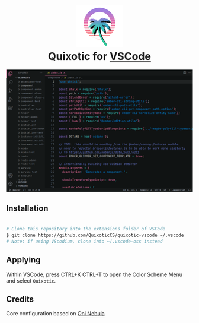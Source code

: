 <h1 align="center">
	<img src="https://github.com/QuixoticCS/.github/blob/main/profile/assets/logo.svg" width="25%" alt="Logo"/><br/>
	Quixotic for <a href="https://code.visualstudio.com">VSCode</a>

</h1>

<p align="center">
  <img src="https://github.com/QuixoticCS/quixotic-vscode/blob/main/assets/ss.png"/>
</p>

## Installation

```sh

# Clone this repository into the extensions folder of VSCode
$ git clone https://github.com/QuixoticCS/quixotic-vscode ~/.vscode
# Note: if using VScodium, clone into ~/.vscode-oss instead
```

## Applying
Within VSCode, press CTRL+K CTRL+T to open the Color Scheme Menu and select `Quixotic`.

## Credits
Core configuration based on [Oni Nebula](https://github.com/psudo-dev/nebula-oni-theme)
